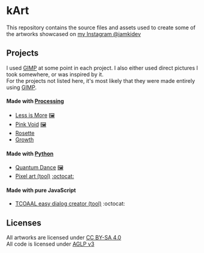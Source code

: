 # kArt
This repository contains the source files and assets used to create some of the artworks showcased on [my Instagram @iamkidev](https://www.instagram.com/iamkidev)

## Projects  
I used [GIMP](https://www.gimp.org/) at some point in each project. I also either used direct pictures I took somewhere, or was inspired by it.  
For the projects not listed here, it's most likely that they were made entirely using [GIMP](https://www.gimp.org/).
  
#### Made with [Processing](https://processing.org/)
- [Less is More](./processing/less_is_more/) [🖼️](https://www.instagram.com/p/DJMGbnMoEUl/)
- [Pink Void](./processing/purple_wall/) [🖼️](https://www.instagram.com/iamkidev/reel/Cdlf2ihsosX/)
- [Rosette](./processing/rosette/)
- [Growth](./processing/this_is_growth/)

#### Made with [Python](https://www.python.org)
- [Quantum Dance](./python/quantum_dance/) [🖼️](https://www.instagram.com/p/CUd66S8KI5u/)
- [Pixel art (tool)](./python/pixel_art/) [:octocat:️️](https://github.com/Kidev/Kerfur)

#### Made with pure JavaScript
- [TCOAAL easy dialog creator (tool)](https://github.com/Kidev/TCOAALDialogCreator) :octocat:️️

## Licenses
All artworks are licensed under [CC BY-SA 4.0](https://creativecommons.org/licenses/by-sa/4.0)  
All code is licensed under [AGLP v3](https://www.gnu.org/licenses/#AGPL)
